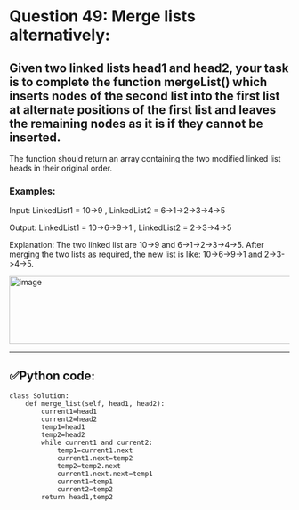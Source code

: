 # Question 49: Merge lists alternatively:

## Given two linked lists head1 and head2, your task is to complete the function mergeList() which inserts nodes of the second list into the first list at alternate positions of the first list and leaves the remaining nodes as it is if they cannot be inserted.
The function should return an array containing the two modified linked list heads in their original order.

### Examples:

Input: LinkedList1 = 10->9 , LinkedList2 = 6->1->2->3->4->5

Output: LinkedList1 = 10->6->9->1 , LinkedList2 = 2->3->4->5

Explanation: The two linked list are 10->9 and 6->1->2->3->4->5. After merging the two lists as required, the new list is like: 10->6->9->1 and  2->3->4->5.

<img width="625" height="122" alt="image" src="https://github.com/user-attachments/assets/05b9eadf-29ef-49cc-975d-302d1e43600f" />

---
## ✅Python code:

```
class Solution:
    def merge_list(self, head1, head2):
        current1=head1
        current2=head2
        temp1=head1
        temp2=head2
        while current1 and current2:
            temp1=current1.next
            current1.next=temp2
            temp2=temp2.next
            current1.next.next=temp1
            current1=temp1
            current2=temp2
        return head1,temp2
```
